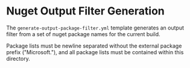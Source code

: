 # Nuget Output Filter Generation

The `generate-output-package-filter.yml` template generates an output filter from a set of nuget package names for the current build.

Package lists must be newline separated without the external package prefix ("Microsoft."), and all package lists must be contained within this directory.